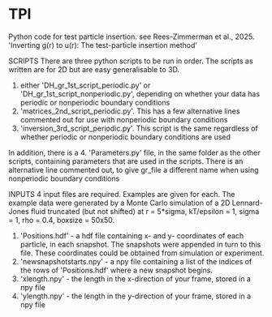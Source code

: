 # TPI
Python code for test particle insertion.
see Rees-Zimmerman et al., 2025. 'Inverting g(r) to u(r): The test-particle insertion method'


SCRIPTS
There are three python scripts to be run in order. The scripts as written are for 2D but are easy generalisable to 3D.

1. either 'DH_gr_1st_script_periodic.py' or 'DH_gr_1st_script_nonperiodic.py', depending on whether your data has periodic or nonperiodic boundary conditions
2. 'matrices_2nd_script_periodic.py'. This has a few alternative lines commented out for use with nonperiodic boundary conditions
3. 'inversion_3rd_script_periodic.py'. This script is the same regardless of whether periodic or nonperiodic boundary conditions are used

In addition, there is a
4. 'Parameters.py' file, in the same folder as the other scripts, containing parameters that are used in the scripts. There is an alternative line commented out, to give gr_file a different name when using nonperiodic boundary conditions


INPUTS
4 input files are required. Examples are given for each. The example data were generated by a Monte Carlo simulation of a 2D Lennard-Jones fluid truncated (but not shifted) at r = 5*sigma, kT/epsilon = 1, sigma = 1, rho = 0.4, boxsize = 50x50.

1. 'Positions.hdf' - a hdf file containing x- and y- coordinates of each particle, in each snapshot. The snapshots were appended in turn to this file. These coordinates could be obtained from simulation or experiment.
2. 'newsnapshotstarts.npy' - a npy file containing a list of the indices of the rows of 'Positions.hdf' where a new snapshot begins.
3. 'xlength.npy' - the length in the x-direction of your frame, stored in a npy file
4. 'ylength.npy' - the length in the y-direction of your frame, stored in a npy file
